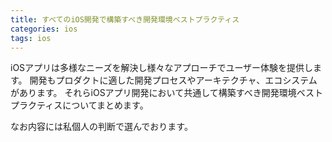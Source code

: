 ```yaml
---
title: すべてのiOS開発で構築すべき開発環境ベストプラクティス
categories: ios
tags: ios
---
```

iOSアプリは多様なニーズを解決し様々なアプローチでユーザー体験を提供します。
開発もプロダクトに適した開発プロセスやアーキテクチャ、エコシステムがあります。
それらiOSアプリ開発において共通して構築すべき開発環境ベストプラクティスについてまとめます。

なお内容には私個人の判断で選んでおります。
